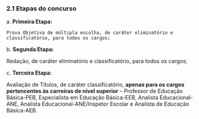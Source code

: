 <h3>2.1 Etapas do concurso</h3>

a. <strong>Primeira Etapa:</strong>

`Prova Objetiva de múltipla escolha, de caráter eliminatório e classificatório, para todos os cargos;`

b. <strong>Segunda Etapa:</strong>

Redação, de caráter eliminatório e classificatório, para todos os cargos;

c. <strong>Terceira Etapa:</strong>

Avaliação de Títulos, de caráter classificatório, <strong>apenas para os cargos pertencentes às carreiras de nível superior</strong> – Professor de Educação Básica-PEB, Especialista em Educação Básica-EEB, Analista Educacional-ANE, Analista Educacional-ANE/Inspetor Escolar e Analista de Educação Básica-AEB.
